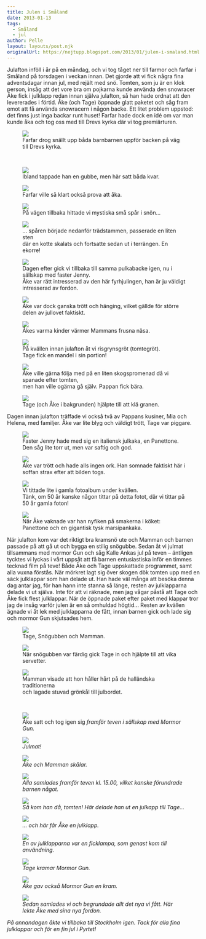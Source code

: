 ```yaml
---
title: Julen i Småland
date: 2013-01-13
tags: 
  - Småland
  - jul	
author: Pelle
layout: layouts/post.njk
originalUrl: https://nejtupp.blogspot.com/2013/01/julen-i-smaland.html
---
```


</div>Julafton inföll i år på en måndag, och vi tog tåget ner till farmor och farfar i Småland på torsdagen i veckan innan. Det gjorde att vi fick några fina adventsdagar innan jul, med rejält med snö. Tomten, som ju är en klok person, insåg att det vore bra om pojkarna kunde använda den snowracer Åke fick i julklapp redan innan själva julafton, så han hade ordnat att den levererades i förtid. Åke (och Tage) öppnade glatt paketet och såg fram emot att få använda snowracern i någon backe. Ett litet problem uppstod: det finns just inga backar runt huset! Farfar hade dock en idé om var man kunde åka och tog oss med till Drevs kyrka där vi tog premiärturen.</div>

<figure>
	<img src="../../../../img/Kring+jul+i+Pyrtet-5C5C0200.jpg">
	<figcaption>Farfar drog snällt upp båda barnbarnen uppför backen på väg till Drevs kyrka.</figcaption>
</figure>

<br><div style="text-align: start;">

<figure>
	<img src="../../../../img/Kring+jul+i+Pyrtet-5C5C0205.jpg">
	<figcaption>Ibland tappade han en gubbe, men här satt båda kvar.</figcaption>
</figure><div style="text-align: start;">

<figure>
	<img src="../../../../img/Kring+jul+i+Pyrtet-5C5C0241.jpg">
	<figcaption>Farfar ville så klart också prova att åka.</figcaption>
</figure><div style="text-align: start;">

<figure>
	<img src="../../../../img/Kring+jul+i+Pyrtet-5C5C0249.jpg">
	<figcaption>På vägen tillbaka hittade vi mystiska små spår i snön...</figcaption>
</figure><div style="text-align: start;">

<figure>
	<img src="../../../../img/Kring+jul+i+Pyrtet-5C5C0245.jpg">
	<figcaption>... spåren började nedanför trädstammen, passerade en liten sten <br>där en kotte skalats och fortsatte sedan ut i terrängen. En ekorre!</figcaption>
</figure><div style="text-align: start;">

<figure>
	<img src="../../../../img/Kring+jul+i+Pyrtet-5C5C0283.jpg">
	<figcaption>Dagen efter gick vi tillbaka till samma pulkabacke igen, nu i sällskap med faster Jenny. <br>Åke var rätt intresserad av den här fyrhjulingen, han är ju väldigt intresserad av fordon.</figcaption>
</figure><div style="text-align: start;">

<figure>
	<img src="../../../../img/Kring+jul+i+Pyrtet-5C5C0293.jpg">
	<figcaption>Åke var dock ganska trött och hänging, vilket gällde för större delen av jullovet faktiskt.</figcaption>
</figure>

<figure>
	<img src="../../../../img/Kring+jul+i+Pyrtet-5C5C0298.jpg">
	<figcaption>Åkes varma kinder värmer Mammans frusna näsa.</figcaption>
</figure><div style="text-align: start;">

<figure>
	<img src="../../../../img/Kring+jul+i+Pyrtet-5C5C0387.jpg">
	<figcaption>På kvällen innan julafton åt vi risgrynsgröt (tomtegröt). <br>Tage fick en mandel i sin portion!</figcaption>
</figure><div style="text-align: start;">

<figure>
	<img src="../../../../img/Kring+jul+i+Pyrtet-5C5C0318.jpg">
	<figcaption>Åke ville gärna följa med på en liten skogspromenad då vi spanade efter tomten, <br>men han ville ogärna gå själv. Pappan fick bära.</figcaption>
</figure><div style="text-align: start;">

<figure>
	<img src="../../../../img/Kring+jul+i+Pyrtet-5C5C0256.jpg">
	<figcaption>Tage (och Åke i bakgrunden) hjälpte till att klä granen.</figcaption>
</figure>

Dagen innan julafton träffade vi också två av Pappans kusiner, Mia och Helena, med familjer. Åke var lite blyg och väldigt trött, Tage var piggare. </div>

<figure>
	<img src="../../../../img/Lillejulafton+med+Ekstro%CC%88ms-5C5C0353.jpg">
	<figcaption>Faster Jenny hade med sig en italiensk julkaka, en Panettone. Den såg lite torr ut, men var saftig och god.</figcaption>
</figure>

<figure>
	<img src="../../../../img/Lillejulafton+med+Ekstro%CC%88ms-5C5C0344.jpg">
	<figcaption>Åke var trött och hade alls ingen ork. Han somnade faktiskt här i soffan strax efter att bilden togs.</figcaption>
</figure>

<figure>
	<img src="../../../../img/Lillejulafton+med+Ekstro%CC%88ms-5C5C0358.jpg">
	<figcaption>Vi tittade lite i gamla fotoalbum under kvällen. <br>Tänk, om 50 år kanske någon tittar på detta fotot, där vi tittar på 50 år gamla foton!</figcaption>
</figure>

<figure>
	<img src="../../../../img/Lillejulafton+med+Ekstro%CC%88ms-5C5C0365.jpg">
	<figcaption>När Åke vaknade var han nyfiken på smakerna i köket: Panettone och en gigantisk tysk marsipankaka.</figcaption>
</figure>När julafton kom var det riktigt bra kramsnö ute och Mamman och barnen passade på att gå ut och bygga en stilig snögubbe. Sedan åt vi julmat tillsammans med mormor Gun och såg Kalle Ankas jul på teven – äntligen tycktes vi lyckas i vårt uppsåt att få barnen entusiastiska inför en timmes tecknad film på teve! Både Åke och Tage uppskattade programmet, samt alla vuxna förstås. När mörkret lagt sig över skogen dök tomten upp med en säck julklappar som han delade ut. Han hade väl många att besöka denna dag antar jag, för han hann inte stanna så länge, resten av julklapparna delade vi ut själva. Inte för att vi räknade, men jag vågar påstå att Tage och Åke fick flest julklappar. När de öppnade paket efter paket med klappar tror jag de insåg varför julen är en så omhuldad högtid... Resten av kvällen ägnade vi åt lek med julklapparna de fått, innan barnen gick och lade sig och mormor Gun skjutsades hem.</div>

<figure>
	<img src="../../../../img/Julafton-5C5C0402.jpg">
	<figcaption>Tage, Snögubben och Mamman.</figcaption>
</figure>

<figure>
	<img src="../../../../img/Julafton-5C5C0410.jpg">
	<figcaption>När snögubben var färdig gick Tage in och hjälpte till att vika servetter.</figcaption>
</figure>

<figure>
	<img src="../../../../img/Julafton-5C5C0414.jpg">
	<figcaption>Mamman visade att hon håller hårt på de halländska traditionerna <br>och lagade stuvad grönkål till julbordet.</figcaption>
</figure><br>

<figure>
	<img src="../../../../img/Julafton-5C5C0418.jpg">
	<figcaption>Åke satt och tog igen sig </i><i>framför teven i sällskap med </i><i>Mormor Gun.</figcaption>
</figure>

<figure>
	<img src="../../../../img/Julafton-5C5C0428.jpg">
	<figcaption>Julmat!</figcaption>
</figure>

<figure>
	<img src="../../../../img/Julafton-5C5C0433.jpg">
	<figcaption>Åke och Mamman skålar.</figcaption>
</figure>

<figure>
	<img src="../../../../img/Julafton-5C5C0450.jpg">
	<figcaption>Alla samlades framför teven kl. 15.00, vilket kanske förundrade barnen något.</figcaption>
</figure>

<figure>
	<img src="../../../../img/Julafton-5C5C0476.jpg">
	<figcaption>Så kom han då, tomten! Här delade han ut en julkapp till Tage...</figcaption>
</figure>

<figure>
	<img src="../../../../img/Julafton-5C5C0486.jpg">
	<figcaption>... och här får Åke en julklapp.</figcaption>
</figure>

<figure>
	<img src="../../../../img/Julafton-5C5C0515.jpg">
	<figcaption>En av julklapparna var en ficklampa, som genast kom till användning.</figcaption>
</figure>

<figure>
	<img src="../../../../img/Julafton-5C5C0570.jpg">
	<figcaption>Tage kramar Mormor Gun.</figcaption>
</figure>

<figure>
	<img src="../../../../img/Julafton-5C5C0566.jpg">
	<figcaption>Åke gav också Mormor Gun en kram.</figcaption>
</figure>

<figure>
	<img src="../../../../img/Julafton-5C5C0573.jpg">
	<figcaption>Sedan samlades vi och begrundade allt det nya vi fått. Här lekte Åke med sina nya fordon.</figcaption>
</figure>På annandagen åkte vi tillbaka till Stockholm igen. Tack för alla fina julklappar och för en fin jul i Pyrtet!
